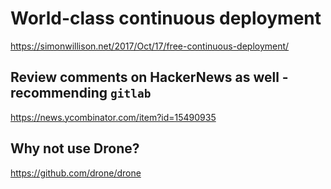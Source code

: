 # World-class continuous deployment

https://simonwillison.net/2017/Oct/17/free-continuous-deployment/

## Review comments on HackerNews as well - recommending `gitlab` 

https://news.ycombinator.com/item?id=15490935

## Why not use Drone? 

https://github.com/drone/drone
